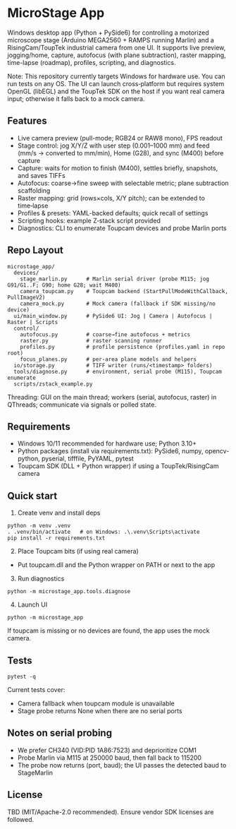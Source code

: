# MicroStage App

Windows desktop app (Python + PySide6) for controlling a motorized microscope stage (Arduino MEGA2560 + RAMPS running Marlin) and a RisingCam/ToupTek industrial camera from one UI. It supports live preview, jogging/home, capture, autofocus (with plane subtraction), raster mapping, time-lapse (roadmap), profiles, scripting, and diagnostics.

Note: This repository currently targets Windows for hardware use. You can run tests on any OS. The UI can launch cross‑platform but requires system OpenGL (libEGL) and the ToupTek SDK on the host if you want real camera input; otherwise it falls back to a mock camera.

## Features
- Live camera preview (pull-mode; RGB24 or RAW8 mono), FPS readout
- Stage control: jog X/Y/Z with user step (0.001–1000 mm) and feed (mm/s -> converted to mm/min), Home (G28), and sync (M400) before capture
- Capture: waits for motion to finish (M400), settles briefly, snapshots, and saves TIFFs
- Autofocus: coarse→fine sweep with selectable metric; plane subtraction scaffolding
- Raster mapping: grid (rows×cols, X/Y pitch); can be extended to time‑lapse
- Profiles & presets: YAML-backed defaults; quick recall of settings
- Scripting hooks: example Z‑stack script provided
- Diagnostics: CLI to enumerate Toupcam devices and probe Marlin ports

## Repo Layout
```
microstage_app/
  devices/
    stage_marlin.py      # Marlin serial driver (probe M115; jog G91/G1..F; G90; home G28; wait M400)
    camera_toupcam.py    # Toupcam backend (StartPullModeWithCallback, PullImageV2)
    camera_mock.py       # Mock camera (fallback if SDK missing/no device)
  ui/main_window.py      # PySide6 UI: Jog | Camera | Autofocus | Raster | Scripts
  control/
    autofocus.py         # coarse→fine autofocus + metrics
    raster.py            # raster scanning runner
    profiles.py          # profile persistence (profiles.yaml in repo root)
    focus_planes.py      # per‑area plane models and helpers
  io/storage.py          # TIFF writer (runs/<timestamp> folders)
  tools/diagnose.py      # environment, serial probe (M115), Toupcam enumerate
  scripts/zstack_example.py
```

Threading: GUI on the main thread; workers (serial, autofocus, raster) in QThreads; communicate via signals or polled state.

## Requirements
- Windows 10/11 recommended for hardware use; Python 3.10+
- Python packages (install via requirements.txt): PySide6, numpy, opencv-python, pyserial, tifffile, PyYAML, pytest
- Toupcam SDK (DLL + Python wrapper) if using a ToupTek/RisingCam camera

## Quick start
1) Create venv and install deps
```
python -m venv .venv
. .venv/bin/activate   # on Windows: .\.venv\Scripts\activate
pip install -r requirements.txt
```

2) Place Toupcam bits (if using real camera)
- Put toupcam.dll and the Python wrapper on PATH or next to the app

3) Run diagnostics
```
python -m microstage_app.tools.diagnose
```

4) Launch UI
```
python -m microstage_app
```
If toupcam is missing or no devices are found, the app uses the mock camera.

## Tests
```
pytest -q
```
Current tests cover:
- Camera fallback when toupcam module is unavailable
- Stage probe returns None when there are no serial ports

## Notes on serial probing
- We prefer CH340 (VID:PID 1A86:7523) and deprioritize COM1
- Probe Marlin via M115 at 250000 baud, then fall back to 115200
- The probe now returns (port, baud); the UI passes the detected baud to StageMarlin

## License
TBD (MIT/Apache-2.0 recommended). Ensure vendor SDK licenses are followed.
